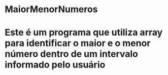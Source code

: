 # MaiorMenorNumeros
# Este é um programa que utiliza array para identificar o maior e o menor número dentro de um intervalo informado pelo usuário
